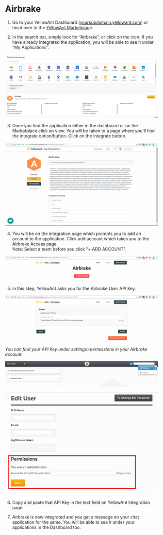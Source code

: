 # Airbrake

1. Go to your YellowAnt Dashboard \([yoursubdomain.yellowant.com](https://github.com/yellowanthq/yellowant-help-center/tree/bdad19066023aa6a8b667a1d6f05b72945b49759/yoursubdomain.yellowant.com)\) or head over to the [YellowAnt Marketplac](https://www.yellowant.com/marketplace)e.

2. In the search bar, simply look for “Airbrake”, or click on the icon. If you have already integrated the application, you will be able to see it under “My Applications”.

![](../../.gitbook/assets/airtable%20%281%29.PNG)

3. Once you find the application either in the dashboard or on the Marketplace click on view. You will be taken to a page where you'll find the integrate option/button. Click on the integrate button. 

![](../../.gitbook/assets/image%20%28197%29.png)

4. You will be on the integration page which prompts you to add an account to the application. Click add account which takes you to the Airbrake Access page.  
Note: Select a team before you click "+ ADD ACCOUNT".  


![](../../.gitbook/assets/image%20%28109%29.png)

5. In this step, YellowAnt asks you for the Airbrake User API Key.  


![](../../.gitbook/assets/image%20%2833%29.png)

_You can find your API Key under settings&gt;permissions in your Airbrake account._  


![](../../.gitbook/assets/image%20%2899%29.png)

![](../../.gitbook/assets/image%20%28111%29.png)

6. Copy and paste that API Key in the text field on YellowAnt Integration page.

7. Airbrake is now integrated and you get a message on your chat application for the same. You will be able to see it under your applications in the Dashboard too.

